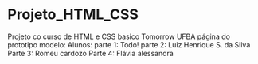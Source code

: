 # Projeto_HTML_CSS
Projeto co curso de HTML e CSS basico Tomorrow UFBA
página do prototipo modelo: 
Alunos:
parte 1: Todo!
parte 2: Luiz Henrique S. da Silva
Parte 3: Romeu cardozo
Parte 4: Flávia alessandra
